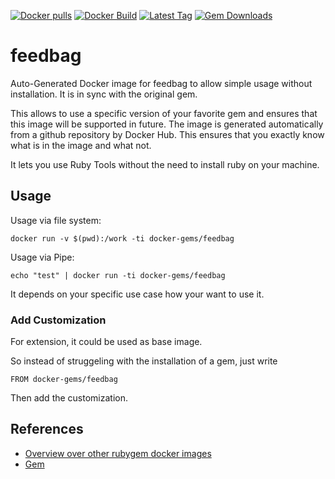 [![Docker pulls](https://img.shields.io/docker/pulls/rubygem/feedbag.svg)](https://hub.docker.com/r/rubygem/feedbag/)
[![Docker Build](https://img.shields.io/docker/automated/rubygem/feedbag.svg)](https://hub.docker.com/r/rubygem/feedbag/)
[![Latest Tag](https://img.shields.io/github/tag/docker-rubygem/feedbag.svg)](https://hub.docker.com/r/rubygem/feedbag/)
[![Gem Downloads](https://img.shields.io/gem/dt/feedbag.svg)](https://rubygems.org/gems/feedbag/)
# feedbag

Auto-Generated Docker image for feedbag to allow simple usage without installation.
It is in sync with the original gem.

This allows to use a specific version of your favorite gem and ensures that this image will be supported in future.
The image is generated automatically from a github repository by Docker Hub.
This ensures that you exactly know what is in the image and what not.

It lets you use Ruby Tools without the need to install ruby on your machine.

## Usage

Usage via file system:

`docker run -v $(pwd):/work -ti docker-gems/feedbag`

Usage via Pipe:

`echo "test" | docker run -ti docker-gems/feedbag`

It depends on your specific use case how your want to use it.

### Add Customization

For extension, it could be used as base image.

So instead of struggeling with the installation of a gem, just write

`FROM docker-gems/feedbag`

Then add the customization.

## References

 - [Overview over other rubygem docker images](https://github.com/thinkbot/docker-rubygem)
 - [Gem](https://rubygems.org/gems/feedbag/)
